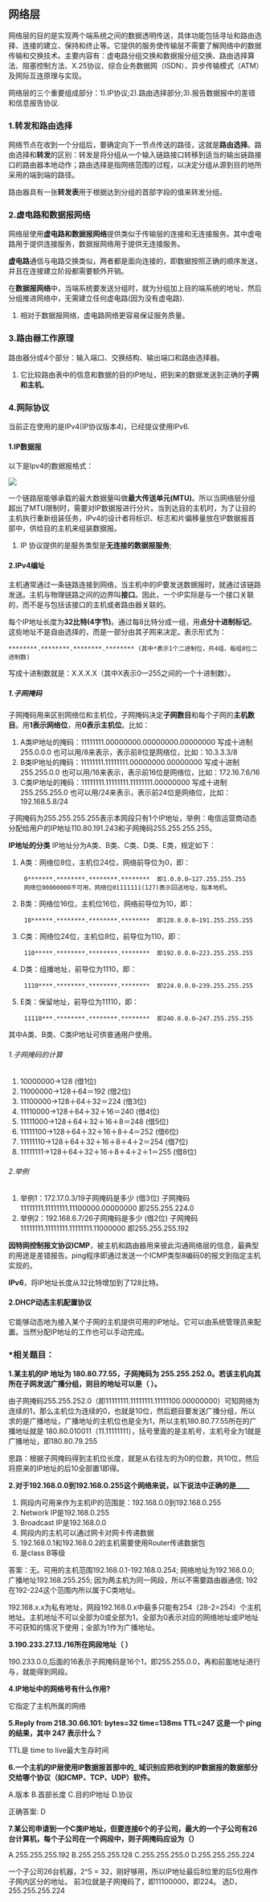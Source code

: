 ## 网络层

网络层的目的是实现两个端系统之间的数据透明传送，具体功能包括寻址和路由选择、连接的建立、保持和终止等。它提供的服务使传输层不需要了解网络中的数据传输和交换技术。主要内容有：虚电路分组交换和数据报分组交换、路由选择算法、阻塞控制方法、X.25协议、综合业务数据网（ISDN）、异步传输模式（ATM）及网际互连原理与实现。

网络层的三个重要组成部分：1).IP协议;2).路由选择部分;3).报告数据报中的差错和信息报告协议.

### 1.转发和路由选择

网络节点在收到一个分组后，要确定向下一节点传送的路径，这就是**路由选择**。路由选择和**转发**的区别：转发是将分组从一个输入链路接口转移到适当的输出链路接口的路由器本地动作；路由选择是指网络范围的过程，以决定分组从源到目的地所采用的端到端的路径。

路由器具有一张**转发表**用于根据达到分组的首部字段的值来转发分组。

### 2.虚电路和数据报网络

网络层使用**虚电路和数据报网络**提供类似于传输层的连接和无连接服务。其中虚电路用于提供连接服务，数据报网络用于提供无连接服务。

**虚电路**通信与电路交换类似，两者都是面向连接的，即数据按照正确的顺序发送，并且在连接建立阶段都需要额外开销。

在**数据报网络**中，当端系统要发送分组时，就为分组加上目的端系统的地址，然后分组推进网络中，无需建立任何虚电路(因为没有虚电路).

1. 相对于数据报网络，虚电路网络更容易保证服务质量。

### 3.路由器工作原理

路由器分成4个部分：输入端口、交换结构、输出端口和路由选择器。

1. 它比较路由表中的信息和数据的目的IP地址，把到来的数据发送到正确的**子网和主机**。

### 4.网际协议

当前正在使用的是IPv4(IP协议版本4)，已经提议使用IPv6. 

#### 1.IP数据报

以下是Ipv4的数据报格式：

![](https://user-gold-cdn.xitu.io/2017/7/20/a871001c14f23a4f1046ab687528f690?imageView2/0/w/1280/h/960)

一个链路层能够承载的最大数据量叫做**最大传送单元(MTU)**。所以当网络层分组超出了MTU限制时，需要对IP数据报进行分片。当到达目的主机时，为了让目的主机执行重新组装任务，IPv4的设计者将标识、标志和片偏移量放在IP数据报首部中，供给目的主机来组装数据报。

1. IP 协议提供的是服务类型是**无连接的数据报服务**;

#### 2.IPv4编址

主机通常通过一条链路连接到网络，当主机中的IP要发送数据报时，就通过该链路发送。主机与物理链路之间的边界叫**接口**。因此，一个IP实际是与一个接口关联的，而不是与包括该接口的主机或者路由器关联的。

每个IP地址长度为**32比特(4字节)**。通过每8比特分成一组，用**点分十进制标记**。这些地址不是自由选择的，而是一部分由其子网来决定。表示形式为：

    ********.********.********.******** (其中*表示1个二进制位，共4组，每组8位二进制数)

写成十进制数就是：X.X.X.X（其中X表示0—255之间的一个十进制数）。

##### 1.子网掩码

子网掩码用来区别网络位和主机位，子网掩码决定**子网数目**和每个子网的**主机数目**。用**1表示网络位**，用**0表示主机位**。比如：

1. A类IP地址的掩码：11111111.00000000.00000000.00000000  写成十进制 255.0.0.0
也可以用/8来表示，表示前8位是网络位，比如：10.3.3.3/8
2. B类IP地址的掩码：11111111.11111111.00000000.00000000  写成十进制 255.255.0.0
也可以用/16来表示，表示前16位是网络位，比如：172.16.7.6/16
3. C类IP地址的掩码：11111111.11111111.11111111.00000000  写成十进制 255.255.255.0
也可以用/24来表示，表示前24位是网络位，比如：192.168.5.8/24

子网掩码为255.255.255.255表示本网段只有1个IP地址，举例：电信运营商动态分配给用户的IP地址110.80.191.243和子网掩码255.255.255.255。

**IP地址的分类**
IP地址分为A类、B类、C类、D类、E类，规定如下：

1. A类：网络位8位，主机位24位，网络前导位为0，即：

        0*******.********.********.********  即1.0.0.0—127.255.255.255
        网络位00000000不可用，网络位01111111(127)表示回送地址，指本地机。

2. B类：网络位16位，主机位16位，网络前导位为10，即：

        10******.********.********.********  即128.0.0.0—191.255.255.255

3. C类：网络位24位，主机位8位，前导位为110，即：

        110*****.********.********.********  即192.0.0.0—223.255.255.255

4. D类：组播地址，前导位为1110，即：

        1110****.********.********.********  即224.0.0.0—239.255.255.255

5. E类：保留地址，前导位为11110，即：

        11110***.********.********.********  即240.0.0.0—247.255.255.255

其中A类、B类、C类IP地址可供普通用户使用。

###### 1.子网掩码的计算

1. 10000000→128  (借1位)
2. 11000000→128＋64＝192  (借2位)
3. 11100000→128＋64＋32＝224  (借3位)
4. 11110000→128＋64＋32＋16＝240  (借4位)
5. 11111000→128＋64＋32＋16＋8＝248  (借5位)
6. 11111100→128＋64＋32＋16＋8＋4＝252  (借6位)
7. 11111110→128＋64＋32＋16＋8＋4＋2＝254  (借7位)
8. 11111111→128＋64＋32＋16＋8＋4＋2＋1＝255  (借8位)

###### 2.举例

1. 举例1：172.17.0.3/19子网掩码是多少 (借3位)
子网掩码11111111.11111111.11100000.00000000 即255.255.224.0
2. 举例2：192.168.6.7/26子网掩码是多少 (借2位)
子网掩码11111111.11111111.11111111.11000000 即255.255.255.192

**因特网控制报文协议ICMP**，被主机和路由器用来彼此沟通网络层的信息，最典型的用途是差错报告。ping程序即通过发送一个ICMP类型8编码0的报文到指定主机实现的。

**IPv6**，将IP地址长度从32比特增加到了128比特。

#### 2.DHCP动态主机配置协议

它能够动态地为接入某个子网的主机提供可用的IP地址。它可以由系统管理员来配置。当然分配IP地址的工作也可以手动完成。

### *相关题目：

**1.某主机的IP 地址为 180.80.77.55，子网掩码为 255.255.252.0。若该主机向其所在子网发送广播分组，则目的地址可以是（ ）。**

由子网掩码255.255.252.0（即11111111.11111111.11111100.00000000）可知网络为连续的1，那么主机位为连续的0，也就是10位，然后题目要发送广播分组，所以求的是广播地址，广播地址的主机位也是全为1，所以主机180.80.77.55所在的广播地址就是 180.80.010011（11.11111111），括号里面的是主机号，主机号全为1就是广播地址，即180.80.79.255

思路：根据子网掩码得到主机位长度，就是从右往左的为0的位数，共10位，然后将原来的IP地址的后10全部置1即得。

**2.对于192.168.0.0到192.168.0.255这个网络来说，以下说法中正确的是____**

1. 网段内可用来作为主机IP的范围是：192.168.0.0到192.168.0.255
2. Network IP是192.168.0.255
3. Broadcast IP是192.168.0.0
4. 网段内的主机可以通过网卡对网卡传递数据
5. 192.168.0.1和192.168.0.2的主机需要使用Router传递数据包
6. 是class B等级

答案：无。可用的主机范围192.168.0.1-192.168.0.254; 网络地址为192.168.0.0; 广播地址192.168.255.255; 因为两主机为同一网段，所以不需要路由器通信; 192在192-224这个范围内所以属于C类地址。

192.168.x.x为私有地址，网段192.168.0.x中最多只能有254（28-2=254）个主机地址。主机地址不可以全部为0或全部为1，全部为0表示对应的网络地址或IP地址不可获知的情况下使用；全部为1作为广播地址。

**3.190.233.27.13./16所在网段地址（ ）**

190.233.0.0,后面的16表示子网掩码是16个1，即255.255.0.0，再和前面地址进行 与，就能得到网段。

**4.IP地址中的网络号有什么作用?**

它指定了主机所属的网络

**5.Reply from 218.30.66.101: bytes=32 time=138ms TTL=247 这是一个 ping 的结果，其中 247 表示什么？**

TTL是  time to live最大生存时间

**6.一个主机的IP层使用IP数据报首部中的_ 域识别应把收到的IP数据报的数据部分交给哪个协议（如ICMP、TCP、UDP）软件。**

A.版本  B.首部长度  C.目的IP地址  D.协议

正确答案: D 

**7.某公司申请到一个C类IP地址，但要连接6个的子公司，最大的一个子公司有26台计算机，每个子公司在一个网段中，则子网掩码应设为（）**

A.255.255.255.192  B.255.255.255.128  C.255.255.255.0  D.255.255.255.224

一个子公司26台机器，2^5 = 32，刚好够用，所以IP地址最后8位里的后5位用作子网内区分的地址。
前3位就是子网掩码了，即11100000，即224。
选D，255.255.255.224


